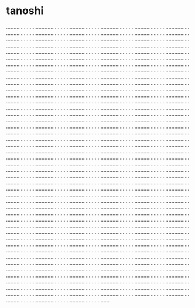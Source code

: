 # tanoshi
......................................................................................................................................................................................................................................................................................................................................................................................................................................................................................................................................................................................................................................................................................................................................................................................................................................................................................................................................................................................................................................................................................................................................................................................................................................................................................................................................................................................................................................................................................................................................................................................................................................................................................................................................................................................................................................................................................................................................................................................................................................................................................................................................................................................................................................................................................................................................................................................................................................................................................................................................................................................................................................................................................................................................................................................................................................................................................................................................................................................................................................................................................................................................................................................................................................................................................................................................................................................................................................................................................................................................................................................................................................................................................................................................................................................................................................................................................................................................................................................................................................................................................................................................................................................................................................................................................................................................................................................................................................................................................................................................................................................................................................................................................................................................................................................................................................................................................................................................................................................................................................................................................................................................................................................................................................................................................................................................................................................................................................................................................................................................................................................................................................................................................................................................................